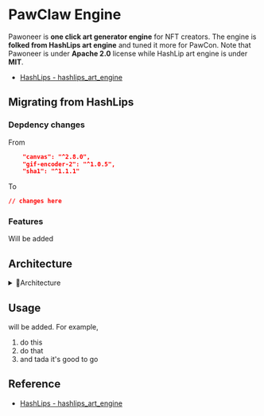 # PawClaw Engine
Pawoneer is **one click art generator engine** for NFT creators. The engine is **folked from HashLips art engine** and tuned it more for PawCon. Note that Pawoneer is under **Apache 2.0** license while HashLip art engine is under **MIT**. 

- [HashLips - hashlips_art_engine](https://github.com/HashLips/hashlips_art_engine)

## Migrating from HashLips
### Depdency changes
From 
```json
    "canvas": "^2.8.0",
    "gif-encoder-2": "^1.0.5",
    "sha1": "^1.1.1"
```

To
```json
// changes here
``` 

### Features
Will be added

## Architecture
<details>
<summary>📐Architecture</summary>

- content here
- content here
- content here
- content here
</details>

## Usage
will be added. For example, 

1. do this 
2. do that
3. and tada it's good to go

## Reference
- [HashLips - hashlips_art_engine](https://github.com/HashLips/hashlips_art_engine)